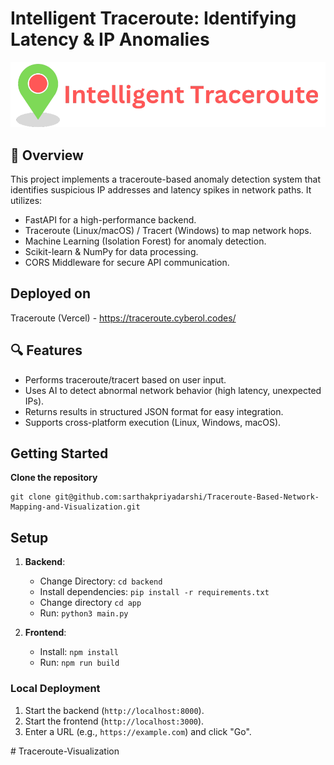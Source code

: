 # Intelligent Traceroute: Identifying Latency & IP Anomalies
![Logo](https://github.com/sarthakpriyadarshi/Traceroute-Based-Network-Mapping-and-Visualization/blob/main/images/banner.png?raw=true)

## 📌 Overview
This project implements a traceroute-based anomaly detection system that identifies suspicious IP addresses and latency spikes in network paths. It utilizes:

- FastAPI for a high-performance backend.
- Traceroute (Linux/macOS) / Tracert (Windows) to map network hops.
- Machine Learning (Isolation Forest) for anomaly detection.
- Scikit-learn & NumPy for data processing.
- CORS Middleware for secure API communication.

## Deployed on
Traceroute (Vercel) - https://traceroute.cyberol.codes/

## 🔍 Features
- Performs traceroute/tracert based on user input.
- Uses AI to detect abnormal network behavior (high latency, unexpected IPs).
- Returns results in structured JSON format for easy integration.
- Supports cross-platform execution (Linux, Windows, macOS).

## Getting Started

**Clone the repository**
```shell
git clone git@github.com:sarthakpriyadarshi/Traceroute-Based-Network-Mapping-and-Visualization.git
```

## Setup
1. **Backend**:
   - Change Directory: `cd backend`
   - Install dependencies: `pip install -r requirements.txt`
   - Change directory `cd app`
   - Run: `python3 main.py`

2. **Frontend**:
   - Install: `npm install`
   - Run: `npm run build`


### Local Deployment

1. Start the backend (`http://localhost:8000`).
2. Start the frontend (`http://localhost:3000`).
3. Enter a URL (e.g., `https://example.com`) and click "Go".

#   T r a c e r o u t e - V i s u a l i z a t i o n 
 
 